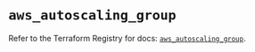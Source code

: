 # `aws_autoscaling_group`

Refer to the Terraform Registry for docs: [`aws_autoscaling_group`](https://registry.terraform.io/providers/hashicorp/aws/5.39.1/docs/resources/autoscaling_group).
